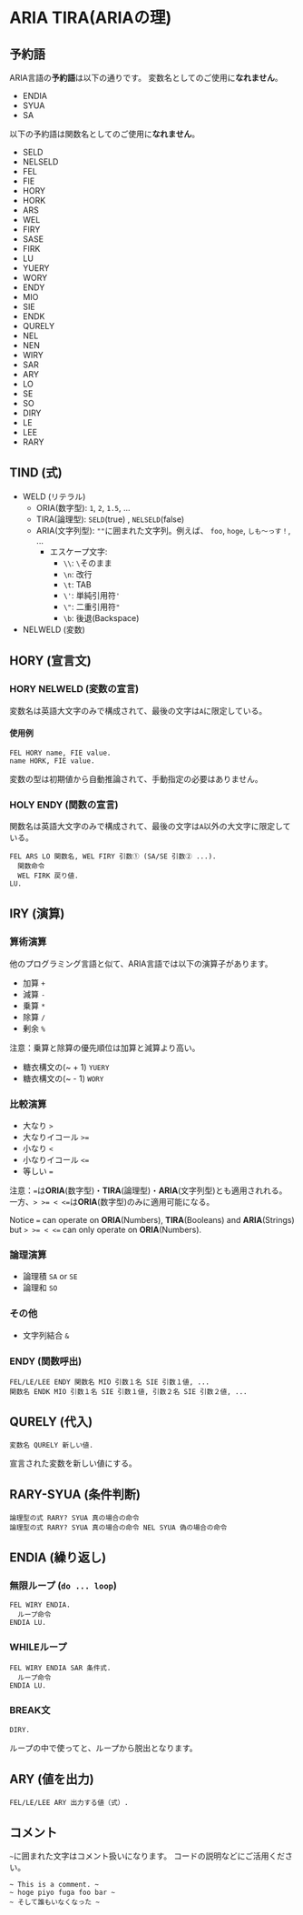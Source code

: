 # ARIA TIRA(ARIAの理)

## 予約語

ARIA言語の**予約語**は以下の通りです。
変数名としてのご使用に**なれません**。

* ENDIA
* SYUA
* SA

以下の予約語は関数名としてのご使用に**なれません**。

* SELD
* NELSELD
* FEL
* FIE
* HORY
* HORK
* ARS
* WEL
* FIRY
* SASE
* FIRK
* LU
* YUERY
* WORY
* ENDY
* MIO
* SIE
* ENDK
* QURELY
* NEL
* NEN
* WIRY
* SAR
* ARY
* LO
* SE
* SO
* DIRY
* LE
* LEE
* RARY

## TIND (式)

* WELD (リテラル)
  * ORIA(数字型): `1`, `2`, `1.5`, ...
  * TIRA(論理型): `SELD`(true) , `NELSELD`(false)
  * ARIA(文字列型): `""`に囲まれた文字列。例えば、 `foo`, `hoge`, `しも～っす！`, ...
    * エスケープ文字:
      * `\\`: `\`そのまま
      + `\n`: 改行
      + `\t`: TAB
      + `\'`: 単純引用符`'`
      + `\"`: 二重引用符`"`
      + `\b`: 後退(Backspace)
* NELWELD (変数)

## HORY (宣言文)

### HORY NELWELD (変数の宣言)

変数名は英語大文字のみで構成されて、最後の文字は`A`に限定している。

#### 使用例

```aria
FEL HORY name, FIE value.
name HORK, FIE value.
```
変数の型は初期値から自動推論されて、手動指定の必要はありません。

### HOLY ENDY (関数の宣言)

関数名は英語大文字のみで構成されて、最後の文字は`A`以外の大文字に限定している。

```aria
FEL ARS LO 関数名, WEL FIRY 引数① (SA/SE 引数② ...).
  関数命令
  WEL FIRK 戻り値.
LU.
```

## IRY (演算)

### 算術演算

他のプログラミング言語と似て、ARIA言語では以下の演算子があります。

* 加算  `+`
* 減算  `-`
* 乗算  `*`
* 除算  `/`
* 剰余  `%`
  
注意：乗算と除算の優先順位は加算と減算より高い。

* 糖衣構文の(~ + 1) `YUERY`
* 糖衣構文の(~ - 1) `WORY`

### 比較演算

* 大なり         `>`
* 大なりイコール  `>=`
* 小なり         `<`
* 小なりイコール  `<=`
* 等しい         `=`

注意：`=`は**ORIA**(数字型)・**TIRA**(論理型)・**ARIA**(文字列型)とも適用されれる。
一方、`> >= < <=`は**ORIA**(数字型)のみに適用可能になる。

Notice `=` can operate on **ORIA**(Numbers), **TIRA**(Booleans) and **ARIA**(Strings)
but `> >= < <=` can only operate on **ORIA**(Numbers).

### 論理演算

* 論理積     `SA` or `SE`
* 論理和     `SO`

### その他

*  文字列結合  `&`

### ENDY (関数呼出)

```aria
FEL/LE/LEE ENDY 関数名 MIO 引数１名 SIE 引数１値, ... 
関数名 ENDK MIO 引数１名 SIE 引数１値, 引数２名 SIE 引数２値, ... 
```

## QURELY (代入)

```aria
変数名 QURELY 新しい値.
```

宣言された変数を新しい値にする。

## RARY-SYUA (条件判断)

```aria
論理型の式 RARY? SYUA 真の場合の命令
論理型の式 RARY? SYUA 真の場合の命令 NEL SYUA 偽の場合の命令
```

## ENDIA (繰り返し)


### 無限ループ (`do ... loop`)

```aria
FEL WIRY ENDIA.
  ループ命令
ENDIA LU.
```

### WHILEループ

```aria
FEL WIRY ENDIA SAR 条件式.
  ループ命令
ENDIA LU.
```

### BREAK文
```aria
DIRY.
```
ループの中で使ってと、ループから脱出となります。

## ARY (値を出力)

```aria
FEL/LE/LEE ARY 出力する値（式）.
```

## コメント

`~`に囲まれた文字はコメント扱いになります。
コードの説明などにご活用ください。
```aria
~ This is a comment. ~
~ hoge piyo fuga foo bar ~
~ そして誰もいなくなった ~
```
